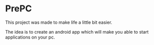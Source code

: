 # PrePC
This project was made to make life a little bit easier.

The idea is to create an android app which will make you able to start applications on your pc.
